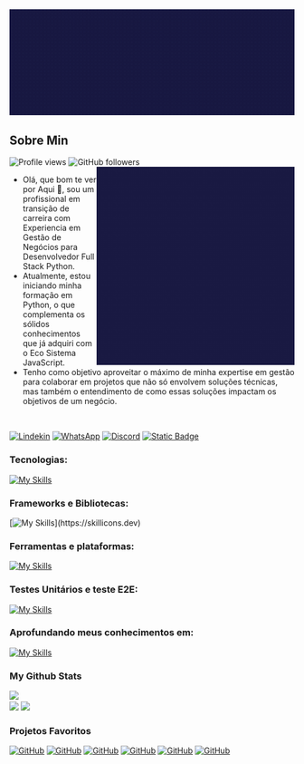 
  
<div align="center">
<img src="https://github.com/emmanuelmarcosdeoliveira/servidor-estatico/blob/main/github/emmanuelOliveira.gif" /><br>
</div>

## Sobre Min 

 
  <div align="left">
<img src="https://komarev.com/ghpvc/?username=emmanuelmarcosdeoliveira&color=yellow" alt="Profile views" />
<img alt="GitHub followers" src="https://img.shields.io/github/followers/emmanuelmarcosdeoliveira">
  </div>



<img align="right" width="350" src="https://github.com/emmanuelmarcosdeoliveira/servidor-estatico/blob/main/github/box.gif" />  


<div>
  <ul>
<li>	Olá,  que bom te ver por Aqui 🖖, sou um profissional em transição de carreira com Experiencia em Gestão de Negócios para Desenvolvedor Full Stack Python.</li>
<li>Atualmente, estou iniciando minha formação em Python, o que complementa os sólidos conhecimentos que já adquiri com o Eco Sistema JavaScript.</li>	
<li>Tenho como objetivo aproveitar o máximo de minha expertise em gestão para colaborar em projetos que não só envolvem soluções técnicas, mas também o entendimento de como essas soluções impactam os objetivos de um negócio.</li>

</ul>
  </div>                 

<br>

[![Lindekin](https://img.shields.io/badge/--path?style=social&logo=Linkedin&logoColor=%230664C1&logoSize=auto&label=Linkedin&labelColor=%23fff&cacheSeconds=https%3A%2F%2Fwww.linkedin.com%2Fin%2Femmanuel-marcos-oliveira%2F)](https://www.linkedin.com/in/emmanuel-marcos-oliveira/)
[![WhatsApp](https://img.shields.io/badge/--path?style=social&logo=WhatsApp&logoColor=%231F3833&logoSize=auto&label=WhatsApp&color=%23fff&cacheSeconds=https%3A%2F%2Fwa.me%2F5511968336094
)](https://wa.me/5511968336094)
[![Discord](https://img.shields.io/badge/--path?style=social&logo=discord&logoSize=auto&label=Discord&color=%23fff&cacheSeconds=https%3A%2F%2Fdiscord.com%2Finvite%2FjabEup5kEr
)](https://discord.com/invite/jabEup5kEr)
<a href="mailto:emmanuelmarcosdeoliveira@gmail.com"><img alt="Static Badge" src="https://img.shields.io/badge/--path?style=social&logo=Gmail&logoSize=auto&label=Gmail&cacheSeconds=--query&link=mailto%3Adev-oliveira%40outlook.com.br%22"> </a>

</div>   
   
### Tecnologias:
   [![My Skills](https://skillicons.dev/icons?i=html,css,js,typescript,sass,less,bootstrap,gulp,git,github)](https://skillicons.dev)
       
### Frameworks e Bibliotecas:             
   [![My Skills](https://skillicons.dev/icons?i=vue,react,styledcomponents,tailwind,redux,vite,)](https://skillicons.dev)

### Ferramentas e plataformas:
   [![My Skills](https://skillicons.dev/icons?i=vscode,linux,bash,pnpm,yarn,npm,vim,vercel,figma)](https://skillicons.dev)

### Testes Unitários e teste E2E:
[![My Skills](https://skillicons.dev/icons?i=jest,cypress)](https://skillicons.dev)

### Aprofundando meus conhecimentos em:
   [![My Skills](https://skillicons.dev/icons?i=next,tailwind,postgres,mongodb,mysql,prisma,python)](https://skillicons.dev)


### My Github Stats
    
<img width='360' src="https://github-readme-stats.vercel.app/api/top-langs/?username=emmanuelmarcosdeoliveira&theme=react&show_icons=true&hide_border=true&layout=compact" />  

<div>
<img height='160' src="https://github-readme-stats.vercel.app/api?username=emmanuelmarcosdeoliveira&theme=react&show_icons=true&hide_border=true&count_private=true" />
<img height='160'  src="https://github-readme-streak-stats.herokuapp.com/?user=emmanuelmarcosdeoliveira&theme=react&hide_border=true" /> 
</div>


### Projetos Favoritos

<!--<table aling="center">
<tr>
<tr align="center">
<th  colspan="2">Meus Projetos Favoritos</th>
</tr>
<td>
<div>
<a href="https://github.com/emmanuelmarcosdeoliveira/bikcraft"><img   alt="GitHub" src="https://github-readme-stats.vercel.app/api/pin/?username=emmanuelmarcosdeoliveira&show_icons=true&theme=react&repo=bikcraft"/></a>
</div>
<div>
<a href="https://github.com/emmanuelmarcosdeoliveira/portfolio-github"><img   alt="GitHub" src="https://github-readme-stats.vercel.app/api/pin/?username=emmanuelmarcosdeoliveira&show_icons=true&theme=react&repo=portfolio-github"/></a>
</div>
</td>
<td>
<div>
<a href="https://github.com/emmanuelmarcosdeoliveira/animais-fantasticos"><img   alt="GitHub" src="https://github-readme-stats.vercel.app/api/pin/?username=emmanuelmarcosdeoliveira&show_icons=true&theme=react&repo=animais-fantasticos"/></a>
</div>
<div>
<a href="https://github.com/emmanuelmarcosdeoliveira/to-do_vue_ebac"><img   alt="GitHub" src="https://github-readme-stats.vercel.app/api/pin/?username=emmanuelmarcosdeoliveira&show_icons=true&theme=react&repo=to-do_vue_ebac"/></a>
</div>
</td>
</tr>
<table>
-->
<a href="https://github.com/emmanuelmarcosdeoliveira/bikcraft"><img   alt="GitHub" src="https://github-readme-stats.vercel.app/api/pin/?username=emmanuelmarcosdeoliveira&show_icons=true&theme=react&repo=bikcraft"/></a>
<a href="https://github.com/emmanuelmarcosdeoliveira/portfolio-github"><img   alt="GitHub" src="https://github-readme-stats.vercel.app/api/pin/?username=emmanuelmarcosdeoliveira&show_icons=true&theme=react&repo=portfolio-github"/></a>
<a href="https://github.com/emmanuelmarcosdeoliveira/animais-fantasticos"><img   alt="GitHub" src="https://github-readme-stats.vercel.app/api/pin/?username=emmanuelmarcosdeoliveira&show_icons=true&theme=react&repo=animais-fantasticos"/></a>
<a href="https://github.com/emmanuelmarcosdeoliveira/to-do_vue_ebac"><img   alt="GitHub" src="https://github-readme-stats.vercel.app/api/pin/?username=emmanuelmarcosdeoliveira&show_icons=true&theme=react&repo=to-do_vue_ebac"/></a>
<a href="https://github.com/emmanuelmarcosdeoliveira/contac-list"><img   alt="GitHub" src="https://github-readme-stats.vercel.app/api/pin/?username=emmanuelmarcosdeoliveira&show_icons=true&theme=react&repo=contac-list"/></a>
<a href="https://github.com/emmanuelmarcosdeoliveira/ToDo-List"><img   alt="GitHub" src="https://github-readme-stats.vercel.app/api/pin/?username=emmanuelmarcosdeoliveira&show_icons=true&theme=react&repo=ToDo-List"/></a>


